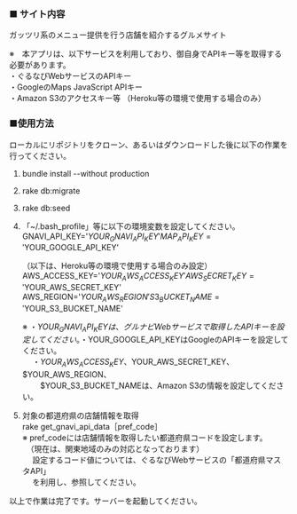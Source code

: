 ### ■ サイト内容
ガッツリ系のメニュー提供を行う店舗を紹介するグルメサイト
  
※　本アプリは、以下サービスを利用しており、御自身でAPIキー等を取得する必要があります。<br>
・ぐるなびWebサービスのAPIキー  
・GoogleのMaps JavaScript APIキー  
・Amazon S3のアクセスキー等
（Heroku等の環境で使用する場合のみ）  

### ■使用方法  
ローカルにリポジトリをクローン、あるいはダウンロードした後に以下の作業を行ってください。  
1. bundle install --without production
1. rake db:migrate  
1. rake db:seed
1. 「~/.bash_profile」等に以下の環境変数を設定してください。  
    GNAVI_API_KEY='$YOUR_GNAVI_API_KEY'  
    MAP_API_KEY='$YOUR_GOOGLE_API_KEY'  
    
    （以下は、Heroku等の環境で使用する場合のみ設定）  
    AWS_ACCESS_KEY='$YOUR_AWS_ACCESS_KEY'  
    AWS_SECRET_KEY='$YOUR_AWS_SECRET_KEY'  
    AWS_REGION='$YOUR_AWS_REGION'  
    S3_BUCKET_NAME='$YOUR_S3_BUCKET_NAME'  
    
    ※  ・$YOUR_GNAVI_API_KEYは、グルナビWebサービスで取得したAPIキーを設定してください。  
    　 ・$YOUR_GOOGLE_API_KEYはGoogleのAPIキーを設定してください。  
    　 ・$YOUR_AWS_ACCESS_KEY、$YOUR_AWS_SECRET_KEY、$YOUR_AWS_REGION、  
    　　 $YOUR_S3_BUCKET_NAMEは、Amazon S3の情報を設定してください。
       
1. 対象の都道府県の店舗情報を取得  
    rake get_gnavi_api_data［pref_code］   
      ※ pref_codeには店舗情報を取得したい都道府県コードを設定します。  
      　（現在は、関東地域のみの対応となっております）  
    　    設定するコード値については、ぐるなびWebサービスの「都道府県マスタAPI」  
      　  を利用し、参照してください。

以上で作業は完了です。サーバーを起動してください。
      
